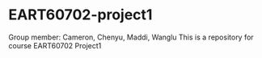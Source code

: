 # EART60702-project1
Group member: 
Cameron, Chenyu, Maddi, Wanglu
This is a repository for course EART60702 Project1

